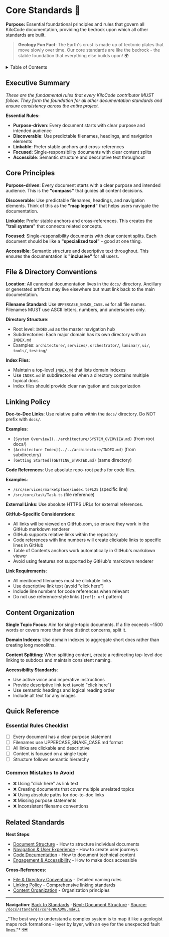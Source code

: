 # Core Standards 🎯

**Purpose:** Essential foundational principles and rules that govern all KiloCode documentation, providing the bedrock upon which all other standards are built.

> **Geology Fun Fact**: The Earth's crust is made up of tectonic plates that move slowly over time. Our core standards are like the bedrock - the stable foundation that everything else builds upon! 🌍

<details><summary>Table of Contents</summary>

- [Executive Summary](#executive-summary)
- [Core Principles](#core-principles)
- [File & Directory Conventions](#file--directory-conventions)
- [Linking Policy](#linking-policy)
- [Content Organization](#content-organization)
- [Quick Reference](#quick-reference)
- [Related Standards](#related-standards)

</details>

## Executive Summary

_These are the fundamental rules that every KiloCode contributor MUST follow. They form the foundation for all other documentation standards and ensure consistency across the entire project._

**Essential Rules:**

- **Purpose-driven**: Every document starts with clear purpose and intended audience
- **Discoverable**: Use predictable filenames, headings, and navigation elements
- **Linkable**: Prefer stable anchors and cross-references
- **Focused**: Single-responsibility documents with clear content splits
- **Accessible**: Semantic structure and descriptive text throughout

## Core Principles

**Purpose-driven**: Every document starts with a clear purpose and intended audience. This is the **"compass"** that guides all content decisions.

**Discoverable**: Use predictable filenames, headings, and navigation elements. Think of this as the **"map legend"** that helps users navigate the documentation.

**Linkable**: Prefer stable anchors and cross-references. This creates the **"trail system"** that connects related concepts.

**Focused**: Single-responsibility documents with clear content splits. Each document should be like a **"specialized tool"** - good at one thing.

**Accessible**: Semantic structure and descriptive text throughout. This ensures the documentation is **"inclusive"** for all users.

## File & Directory Conventions

**Location**: All canonical documentation lives in the `docs/` directory. Ancillary or generated artifacts may live elsewhere but must link back to the main documentation.

**Filename Standard**: Use `UPPERCASE_SNAKE_CASE.md` for all file names. Filenames MUST use ASCII letters, numbers, and underscores only.

**Directory Structure**:

- Root level: `INDEX.md` as the master navigation hub
- Subdirectories: Each major domain has its own directory with an `INDEX.md`
- Examples: `architecture/`, `services/`, `orchestrator/`, `laminar/`, `ui/`, `tools/`, `testing/`

**Index Files**:

- Maintain a top-level [`INDEX.md`](../INDEX.md) that lists domain indexes
- Use `INDEX.md` in subdirectories when a directory contains multiple topical docs
- Index files should provide clear navigation and categorization

## Linking Policy

**Doc-to-Doc Links**: Use relative paths within the `docs/` directory. Do NOT prefix with `docs/`.

**Examples**:

- `[System Overview](../architecture/SYSTEM_OVERVIEW.md)` (from root docs/)
- `[Architecture Index](../../architecture/INDEX.md)` (from subdirectory)
- `[Getting Started](GETTING_STARTED.md)` (same directory)

**Code References**: Use absolute repo-root paths for code files.

**Examples**:

- `/src/services/marketplace/index.ts#L25` (specific line)
- `/src/core/task/Task.ts` (file reference)

**External Links**: Use absolute HTTPS URLs for external references.

**GitHub-Specific Considerations**:

- All links will be viewed on GitHub.com, so ensure they work in the GitHub markdown renderer
- GitHub supports relative links within the repository
- Code references with line numbers will create clickable links to specific lines in GitHub
- Table of Contents anchors work automatically in GitHub's markdown viewer
- Avoid using features not supported by GitHub's markdown renderer

**Link Requirements**:

- All mentioned filenames must be clickable links
- Use descriptive link text (avoid "click here")
- Include line numbers for code references when relevant
- Do not use reference-style links (`[ref]: url` pattern)

## Content Organization

**Single Topic Focus**: Aim for single-topic documents. If a file exceeds ~1500 words or covers more than three distinct concerns, split it.

**Domain Indexes**: Use domain indexes to aggregate short docs rather than creating long monoliths.

**Content Splitting**: When splitting content, create a redirecting top-level doc linking to subdocs and maintain consistent naming.

**Accessibility Standards**:

- Use active voice and imperative instructions
- Provide descriptive link text (avoid "click here")
- Use semantic headings and logical reading order
- Include alt text for any images

## Quick Reference

### **Essential Rules Checklist**

- [ ] Every document has a clear purpose statement
- [ ] Filenames use UPPERCASE_SNAKE_CASE.md format
- [ ] All links are clickable and descriptive
- [ ] Content is focused on a single topic
- [ ] Structure follows semantic hierarchy

### **Common Mistakes to Avoid**

- ❌ Using "click here" as link text
- ❌ Creating documents that cover multiple unrelated topics
- ❌ Using absolute paths for doc-to-doc links
- ❌ Missing purpose statements
- ❌ Inconsistent filename conventions

## Related Standards

**Next Steps**:

- [Document Structure](../structure/README.md) - How to structure individual documents
- [Navigation & User Experience](../navigation/README.md) - How to create user journeys
- [Code Documentation](../code/README.md) - How to document technical content
- [Engagement & Accessibility](../engagement/README.md) - How to make docs accessible

**Cross-References**:

- [File & Directory Conventions](FILE_CONVENTIONS.md) - Detailed naming rules
- [Linking Policy](LINKING_POLICY.md) - Comprehensive linking standards
- [Content Organization](CONTENT_ORGANIZATION.md) - Organization principles

---

**Navigation**: [Back to Standards](../README.md) · [Next: Document Structure](../structure/README.md) · [Source: `/docs/standards/core/README.md#L1`](README.md#L1)

\_"The best way to understand a complex system is to map it like a geologist maps rock formations - layer by layer, with an eye for the unexpected fault lines."\* 🗺️
